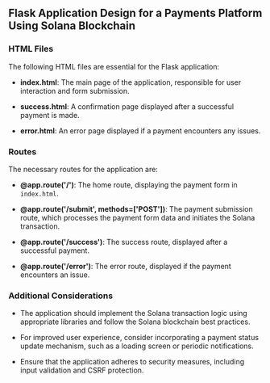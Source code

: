 ## Flask Application Design for a Payments Platform Using Solana Blockchain

### HTML Files

The following HTML files are essential for the Flask application:

- **index.html**: The main page of the application, responsible for user interaction and form submission.

- **success.html**: A confirmation page displayed after a successful payment is made.

- **error.html**: An error page displayed if a payment encounters any issues.

### Routes

The necessary routes for the application are:

- **@app.route('/')**: The home route, displaying the payment form in `index.html`.

- **@app.route('/submit', methods=['POST'])**: The payment submission route, which processes the payment form data and initiates the Solana transaction.

- **@app.route('/success')**: The success route, displayed after a successful payment.

- **@app.route('/error')**: The error route, displayed if the payment encounters an issue.

### Additional Considerations

- The application should implement the Solana transaction logic using appropriate libraries and follow the Solana blockchain best practices.

- For improved user experience, consider incorporating a payment status update mechanism, such as a loading screen or periodic notifications.

- Ensure that the application adheres to security measures, including input validation and CSRF protection.